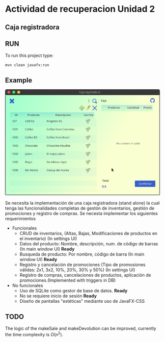 # Actividad de recuperacion Unidad 2
## Caja registradora

## RUN
To run this project type: 
```
mvn clean javafx:run
```

## Example

![](muestra.png)

Se necesita la implementación de una caja registradora (stand alone) la cual tenga las funcionalidades completas de gestón de inventarios, gestión de promociones y  registro de compras. Se necesta implementar los siguientes requerimientos

  * Funcionales
    * CRUD de inventarios, (Altas, Bajas, Modificaciones de productos en el inventario) (In settings UI)
    * Datos del producto: Nombre, descripción, num. de código de barras (In main window UI) **Ready**
    * Busqueda de producto: Por nombre, código de barra (In main window UI) **Ready**
    * Registro y cancelación de promociones (Tipo de promosiones válidas: 2x1, 3x2, 10%, 20%, 30% y 50%) (In settings UI)
    * Registro de compras, cancelaciones de productos, aplicación de promociones.(Implemented with triggers in DB)
  * No funcionales
    * Uso de SQLite como gestor de base de datos. **Ready**
    * No se requiere inicio de sesión **Ready**
    * Diseño de pantallas "estéticas" mediante uso de JavaFX-CSS 

## TODO  
The logic of the makeSale and makeDevolution can be improved, currently the time complexity is $O(n^2)$.